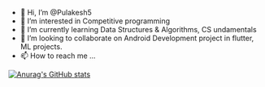 - 👋 Hi, I’m @Pulakesh5
- 👀 I’m interested in Competitive programming
- 🌱 I’m currently learning Data Structures & Algorithms, CS undamentals
- 💞️ I’m looking to collaborate on Android Development project in flutter, ML projects.
- 📫 How to reach me ...


[![Anurag's GitHub stats](https://github-readme-stats.vercel.app/api?username=Pulakesh5&show_icons=true&theme=dracula)](https://github.com/anuraghazra/github-readme-stats)
<!---
Pulakesh5/Pulakesh5 is a ✨ special ✨ repository because its `README.md` (this file) appears on your GitHub profile.
You can click the Preview link to take a look at your changes.
--->
